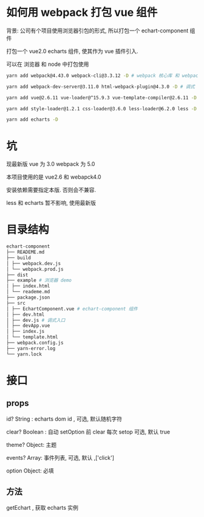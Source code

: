# 如何用 webpack 打包 vue 组件

背景: 公司有个项目使用浏览器引包的形式, 所以打包一个 echart-component 组件

打包一个 vue2.0 echarts 组件, 使其作为 vue 插件引入.

可以在 浏览器 和 node 中打包使用

```bash
yarn add webpack@4.43.0 webpack-cli@3.3.12 -D # webpack 核心库 和 webpack 脚手架

yarn add webpack-dev-server@3.11.0 html-webpack-plugin@4.3.0 -D # 调式 server 和 处理 html

yarn add vue@2.6.11 vue-loader@^15.9.3 vue-template-compiler@2.6.11 -D # vue

yarn add style-loader@1.2.1 css-loader@3.6.0 less-loader@6.2.0 less -D

yarn add echarts -D
```

# 坑

现最新版 vue 为 3.0 webpack 为 5.0

本项目使用的是 vue2.6 和 webapck4.0

安装依赖需要指定本版. 否则会不兼容.

less 和 echarts 暂不影响, 使用最新版

# 目录结构

```bash
echart-component
├── READEME.md
├── build
│ ├── webpack.dev.js
│ └── webpack.prod.js
├── dist
├── example # 浏览器 demo
│ ├── index.html
│ └── reademe.md
├── package.json
├── src
│ ├── EchartComponent.vue # echart-component 组件
│ ├── dev.html
│ ├── dev.js # 调式入口
│ ├── devApp.vue
│ ├── index.js
│ └── template.html
├── webpack.config.js
├── yarn-error.log
└── yarn.lock
```

# 接口

## props

id? String : echarts dom id , 可选, 默认随机字符

clear? Boolean : 自动 setOption 前 clear 每次 setop 可选, 默认 true

theme? Object: 主题

events? Array: 事件列表, 可选, 默认 ,['click']

option Object: 必填

## 方法

getEchart , 获取 echarts 实例
